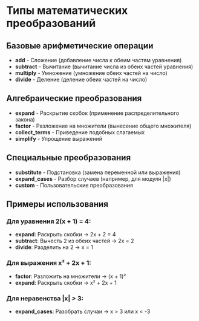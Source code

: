 # Типы математических преобразований

## Базовые арифметические операции
- **add** - Сложение (добавление числа к обеим частям уравнения)
- **subtract** - Вычитание (вычитание числа из обеих частей уравнения)
- **multiply** - Умножение (умножение обеих частей на число)
- **divide** - Деление (деление обеих частей на число)

## Алгебраические преобразования
- **expand** - Раскрытие скобок (применение распределительного закона)
- **factor** - Разложение на множители (вынесение общего множителя)
- **collect_terms** - Приведение подобных слагаемых
- **simplify** - Упрощение выражений

## Специальные преобразования
- **substitute** - Подстановка (замена переменной или выражения)
- **expand_cases** - Разбор случаев (например, для модуля |x|)
- **custom** - Пользовательские преобразования

## Примеры использования

### Для уравнения 2(x + 1) = 4:
- **expand**: Раскрыть скобки → 2x + 2 = 4
- **subtract**: Вычесть 2 из обеих частей → 2x = 2
- **divide**: Разделить на 2 → x = 1

### Для выражения x² + 2x + 1:
- **factor**: Разложить на множители → (x + 1)²
- **expand**: Раскрыть скобки → x² + 2x + 1

### Для неравенства |x| > 3:
- **expand_cases**: Разобрать случаи → x > 3 или x < -3 